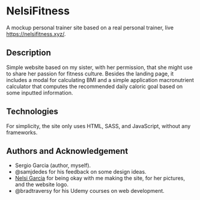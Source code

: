 # NelsiFitness

A mockup personal trainer site based on a real personal trainer, live https://nelsifitness.xyz/.

## Description

Simple website based on my sister, with her permission, that she might use to share her passion for fitness culture. Besides the landing page, it includes a modal for calculating BMI and a simple application macronutrient calculator that computes the recommended daily caloric goal based on some inputted information.

## Technologies

For simplicity, the site only uses HTML, SASS, and JavaScript, without any frameworks.

## Authors and Acknowledgement

- Sergio Garcia (author, myself).
- @samjdedes for his feedback on some design ideas.
- [Nelsi Garcia](https://www.instagram.com/nelsipamela/?hl=en) for being okay with me making the site, for her pictures, and the website logo.
- @bradtraversy for his Udemy courses on web development.
